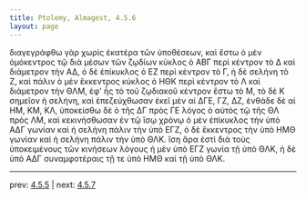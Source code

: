 ```yaml
---
title: Ptolemy, Almagest, 4.5.6
layout: page
---
```


διαγεγράφθω γὰρ χωρὶς ἑκατέρα τῶν ὑποθέσεων, καὶ ἔστω ὁ μὲν ὁμόκεντρος τῷ διὰ μέσων τῶν ζῳδίων κύκλος ὁ ΑΒΓ περὶ κέντρον τὸ Δ καὶ διάμετρον τὴν ΑΔ, ὁ δὲ ἐπίκυκλος ὁ ΕΖ περὶ κέντρον τὸ Γ, ἡ δὲ σελήνη τὸ Ζ, καὶ πάλιν ὁ μὲν ἔκκεντρος κύκλος ὁ ΗΘΚ περὶ κέντρον τὸ Λ καὶ διάμετρον τὴν ΘΛΜ, ἐφ' ἧς τὸ τοῦ ζῳδιακοῦ κέντρον ἔστω τὸ Μ, τὸ δὲ Κ σημεῖον ἡ σελήνη, καὶ ἐπεζεύχθωσαν ἐκεῖ μὲν αἱ ΔΓΕ, ΓΖ, ΔΖ, ἐνθάδε δὲ αἱ ΗΜ, ΚΜ, ΚΛ, ὑποκείσθω δὲ ὁ τῆς ΔΓ πρὸς ΓΕ λόγος ὁ αὐτὸς τῷ τῆς ΘΛ πρὸς ΛΜ, καὶ κεκινήσθωσαν ἐν τῷ ἴσῳ χρόνῳ ὁ μὲν ἐπίκυκλος τὴν ὑπὸ ΑΔΓ γωνίαν καὶ ἡ σελήνη πάλιν τὴν ὑπὸ ΕΓΖ, ὁ δὲ ἔκκεντρος τὴν ὑπὸ ΗΜΘ γωνίαν καὶ ἡ σελήνη πάλιν τὴν ὑπὸ ΘΛΚ. ἴση ἄρα ἐστὶ διὰ τοὺς ὑποκειμένους τῶν κινήσεων λόγους ἡ μὲν ὑπὸ ΕΓΖ γωνία τῇ ὑπὸ ΘΛΚ, ἡ δὲ ὑπὸ ΑΔΓ συναμφοτέραις τῇ τε ὑπὸ ΗΜΘ καὶ τῇ ὑπὸ ΘΛΚ. 

---

prev: [4.5.5](../4.5.5/) | next: [4.5.7](../4.5.7/)


